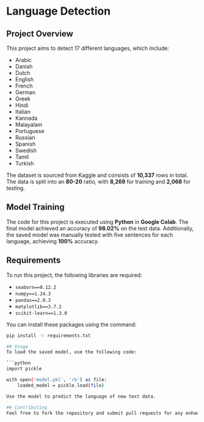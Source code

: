 # Language Detection

## Project Overview
This project aims to detect 17 different languages, which include:

- Arabic
- Danish
- Dutch
- English
- French
- German
- Greek
- Hindi
- Italian
- Kannada
- Malayalam
- Portuguese
- Russian
- Spanish
- Swedish
- Tamil
- Turkish

The dataset is sourced from Kaggle and consists of **10,337** rows in total. The data is split into an **80-20** ratio, with **8,269** for training and **2,068** for testing.

## Model Training
The code for this project is executed using **Python** in **Google Colab**. The final model achieved an accuracy of **98.02%** on the test data. Additionally, the saved model was manually tested with five sentences for each language, achieving **100%** accuracy.

## Requirements
To run this project, the following libraries are required:
- `seaborn==0.12.2`
- `numpy==1.24.3`
- `pandas==2.0.3`
- `matplotlib==3.7.2`
- `scikit-learn==1.3.0`

You can install these packages using the command:
```bash
pip install -r requirements.txt

## Usage
To load the saved model, use the following code:

```python
import pickle

with open('model.pkl', 'rb') as file:
    loaded_model = pickle.load(file)

Use the model to predict the language of new text data.

## Contributing
Feel free to fork the repository and submit pull requests for any enhancements or bug fixes.

